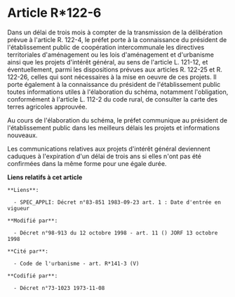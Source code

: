 # Article R*122-6

Dans un délai de trois mois à compter de la transmission de la délibération prévue à l'article R. 122-4, le préfet porte à la
connaissance du président de l'établissement public de coopération intercommunale les directives territoriales d'aménagement
ou les lois d'aménagement et d'urbanisme ainsi que les projets d'intérêt général, au sens de l'article L. 121-12, et
éventuellement, parmi les dispositions prévues aux articles R. 122-25 et R. 122-26, celles qui sont nécessaires à la mise en
oeuvre de ces projets. Il porte également à la connaissance du président de l'établissement public toutes informations utiles
à l'élaboration du schéma, notamment l'obligation, conformément à l'article L. 112-2 du code rural, de consulter la carte des
terres agricoles approuvée.

Au cours de l'élaboration du schéma, le préfet communique au président de l'établissement public dans les meilleurs délais
les projets et informations nouveaux.

Les communications relatives aux projets d'intérêt général deviennent caduques à l'expiration d'un délai de trois ans si
elles n'ont pas été confirmées dans la même forme pour une égale durée.

**Liens relatifs à cet article**

	**Liens**:

	  - SPEC_APPLI: Décret n°83-851 1983-09-23 art. 1 : Date d'entrée en vigueur

	**Modifié par**:

	  - Décret n°98-913 du 12 octobre 1998 - art. 11 () JORF 13 octobre 1998

	**Cité par**:

	  - Code de l'urbanisme - art. R*141-3 (V)

	**Codifié par**:

	  - Décret n°73-1023 1973-11-08
